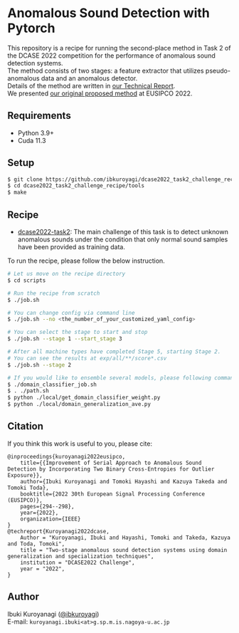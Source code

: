 # Anomalous Sound Detection with Pytorch
This repository is a recipe for running the second-place method in Task 2 of the DCASE 2022 competition for the performance of anomalous sound detection systems.  
The method consists of two stages: a feature extractor that utilizes pseudo-anomalous data and an anomalous detector.  
Details of the method are written in [our Technical Report](https://dcase.community/documents/challenge2022/technical_reports/DCASE2022_Kuroyanagi_11_t2.pdf).  
We presented [our original proposed method](https://eurasip.org/Proceedings/Eusipco/Eusipco2022/pdfs/0000294.pdf
) at EUSIPCO 2022.
## Requirements
- Python 3.9+
- Cuda 11.3



## Setup
```bash
$ git clone https://github.com/ibkuroyagi/dcase2022_task2_challenge_recipe.git
$ cd dcase2022_task2_challenge_recipe/tools
$ make
```


## Recipe
- [dcase2022-task2](https://dcase.community/challenge2022/task-unsupervised-anomalous-sound-detection-for-machine-condition-monitoring): The main challenge of this task is to detect unknown anomalous sounds under the condition that only normal sound samples have been provided as training data.

To run the recipe, please follow the below instruction.

```bash
# Let us move on the recipe directory
$ cd scripts

# Run the recipe from scratch
$ ./job.sh

# You can change config via command line
$ ./job.sh --no <the_number_of_your_customized_yaml_config>

# You can select the stage to start and stop
$ ./job.sh --stage 1 --start_stage 3

# After all machine types have completed Stage 5, starting Stage 2.
# You can see the results at exp/all/**/score*.csv
$ ./job.sh --stage 2

# If you would like to ensemble several models, please following commands.
$ ./domain_classifier_job.sh
$ . ./path.sh
$ python ./local/get_domain_classifier_weight.py
$ python ./local/domain_generalization_ave.py

```

## Citation
If you think this work is useful to you, please cite:
```
@inproceedings{kuroyanagi2022eusipco,
    title={{Improvement of Serial Approach to Anomalous Sound Detection by Incorporating Two Binary Cross-Entropies for Outlier Exposure}}, 
    author={Ibuki Kuroyanagi and Tomoki Hayashi and Kazuya Takeda and Tomoki Toda},
    booktitle={2022 30th European Signal Processing Conference (EUSIPCO)},
    pages={294--298},
    year={2022},
    organization={IEEE}
}
@techreport{Kuroyanagi2022dcase,
    Author = "Kuroyanagi, Ibuki and Hayashi, Tomoki and Takeda, Kazuya and Toda, Tomoki",
    title = "Two-stage anomalous sound detection systems using domain generalization and specialization techniques",
    institution = "DCASE2022 Challenge",
    year = "2022",
}
```


## Author

Ibuki Kuroyanagi ([@ibkuroyagi](https://github.com/ibkuroyagi))  
E-mail: `kuroyanagi.ibuki<at>g.sp.m.is.nagoya-u.ac.jp`
